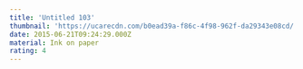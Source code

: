 ```yaml
---
title: 'Untitled 103'
thumbnail: 'https://ucarecdn.com/b0ead39a-f86c-4f98-962f-da29343e08cd/'
date: 2015-06-21T09:24:29.000Z
material: Ink on paper
rating: 4
---
```

